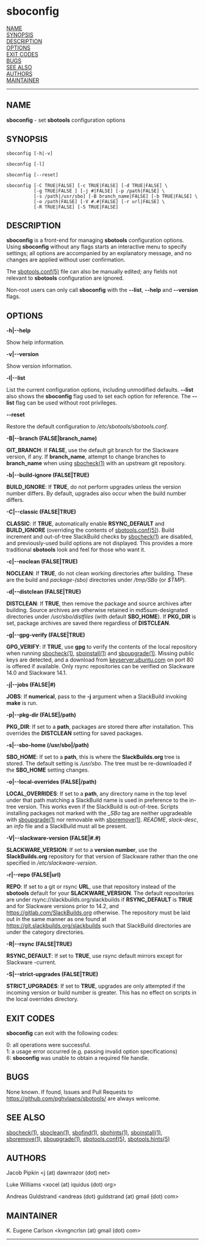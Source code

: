 # sboconfig

[NAME](#name)\
[SYNOPSIS](#synopsis)\
[DESCRIPTION](#description)\
[OPTIONS](#options)\
[EXIT CODES](#exit-codes)\
[BUGS](#bugs)\
[SEE ALSO](#see-also)\
[AUTHORS](#authors)\
[MAINTAINER](#maintainer)

------------------------------------------------------------------------

## NAME

**sboconfig** - set **sbotools** configuration options

## SYNOPSIS

    sboconfig [-h|-v]

    sboconfig [-l]

    sboconfig [--reset]

    sboconfig [-C TRUE|FALSE] [-c TRUE|FALSE] [-d TRUE|FALSE] \
              [-g TRUE|FALSE ] [-j #|FALSE] [-p /path|FALSE] \
              [-s /path|/usr/sbo] [-B branch_name|FALSE] [-b TRUE|FALSE] \
              [-o /path|FALSE] [-V #.#|FALSE] [-r url|FALSE] \
              [-R TRUE|FALSE] [-S TRUE|FALSE]

## DESCRIPTION

**sboconfig** is a front-end for managing **sbotools** configuration
options. Using **sboconfig** without any flags starts an interactive
menu to specify settings; all options are accompanied by an explanatory
message, and no changes are applied without user confirmation.

The [sbotools.conf(5)](sbotools.conf.5.md) file can also be manually edited; any fields
not relevant to **sbotools** configuration are ignored.

Non-root users can only call **sboconfig** with the **\--list**,
**\--help** and **\--version** flags.

## OPTIONS

**-h\|\--help**

Show help information.

**-v\|\--version**

Show version information.

**-l\|\--list**

List the current configuration options, including unmodified defaults.
**\--list** also shows the **sboconfig** flag used to set each option
for reference. The **\--list** flag can be used without root privileges.

**\--reset**

Restore the default configuration to */etc/sbotools/sbotools.conf*.

**-B\|\--branch (FALSE\|branch_name)**

**GIT_BRANCH**: If **FALSE**, use the default git branch for the
Slackware version, if any. If **branch_name**, attempt to change
branches to **branch_name** when using [sbocheck(1)](sbocheck.1.md) with an upstream
git repository.

**-b\|\--build-ignore (FALSE\|TRUE)**

**BUILD_IGNORE**: If **TRUE**, do not perform upgrades unless the
version number differs. By default, upgrades also occur when the build
number differs.

**-C\|\--classic (FALSE\|TRUE)**

**CLASSIC**: If **TRUE**, automatically enable **RSYNC_DEFAULT** and
**BUILD_IGNORE** (overriding the contents of [sbotools.conf(5)](sbotools.conf.5.md)).
Build increment and out-of-tree SlackBuild checks by [sbocheck(1)](sbocheck.1.md) are
disabled, and previously-used build options are not displayed. This
provides a more traditional **sbotools** look and feel for those who
want it.

**-c\|\--noclean (FALSE\|TRUE)**

**NOCLEAN**: If **TRUE**, do not clean working directories after
building. These are the build and *package-(sbo)* directories under
*/tmp/SBo* (or *\$TMP*).

**-d\|\--distclean (FALSE\|TRUE)**

**DISTCLEAN**: If **TRUE**, then remove the package and source archives
after building. Source archives are otherwise retained in
md5sum-designated directories under */usr/sbo/distfiles* (with default
**SBO_HOME**). If **PKG_DIR** is set, package archives are saved there
regardless of **DISTCLEAN**.

**-g\|\--gpg-verify (FALSE\|TRUE)**

**GPG_VERIFY**: If **TRUE**, use **gpg** to verify the contents of the
local repository when running [sbocheck(1)](sbocheck.1.md), [sboinstall(1)](sboinstall.1.md) and
[sboupgrade(1)](sboupgrade.1.md). Missing public keys are detected, and a download from
[keyserver.ubuntu.com](keyserver.ubuntu.com) on port 80 is offered if
available. Only rsync repositories can be verified on Slackware 14.0 and
Slackware 14.1.

**-j\|\--jobs (FALSE\|#)**

**JOBS**: If **numerical**, pass to the **-j** argument when a
SlackBuild invoking **make** is run.

**-p\|\--pkg-dir (FALSE\|/path)**

**PKG_DIR**: If set to a **path**, packages are stored there after
installation. This overrides the **DISTCLEAN** setting for saved
packages.

**-s\|\--sbo-home (/usr/sbo\|/path)**

**SBO_HOME**: If set to a **path**, this is where the
**SlackBuilds.org** tree is stored. The default setting is */usr/sbo*.
The tree must be re-downloaded if the **SBO_HOME** setting changes.

**-o\|\--local-overrides (FALSE\|/path)**

**LOCAL_OVERRIDES**: If set to a **path**, any directory name in the top
level under that path matching a SlackBuild name is used in preference
to the in-tree version. This works even if the SlackBuild is
out-of-tree. Scripts installing packages not marked with the *\_SBo* tag
are neither upgradeable with [sboupgrade(1)](sboupgrade.1.md) nor removable with
[sboremove(1)](sboremove.1.md). *README*, *slack-desc*, an *info* file and a
SlackBuild must all be present.

**-V\|\--slackware-version (FALSE\|#.#)**

**SLACKWARE_VERSION**: If set to a **version number**, use the
**SlackBuilds.org** repository for that version of Slackware rather than
the one specified in */etc/slackware-version*.

**-r\|\--repo (FALSE\|url)**

**REPO**: If set to a git or rsync **URL**, use that repository instead
of the **sbotools** default for your **SLACKWARE_VERSION**. The default
repositories are under rsync://slackbuilds.org/slackbuilds if
**RSYNC_DEFAULT** is **TRUE** and for Slackware versions prior to 14.2,
and <https://gitlab.com/SlackBuilds.org> otherwise. The repository must
be laid out in the same manner as one found at
<https://git.slackbuilds.org/slackbuilds> such that SlackBuild
directories are under the category directories.

**-R\|\--rsync (FALSE\|TRUE)**

**RSYNC_DEFAULT**: If set to **TRUE**, use rsync default mirrors except
for Slackware -current.

**-S\|\--strict-upgrades (FALSE\|TRUE)**

**STRICT_UPGRADES**: If set to **TRUE**, upgrades are only attempted if
the incoming version or build number is greater. This has no effect on
scripts in the local overrides directory.

## EXIT CODES

**sboconfig** can exit with the following codes:

0: all operations were successful.\
1: a usage error occurred (e.g. passing invalid option specifications)\
6: **sboconfig** was unable to obtain a required file handle.

## BUGS

None known. If found, Issues and Pull Requests to
<https://github.com/pghvlaans/sbotools/> are always welcome.

## SEE ALSO

[sbocheck(1)](sbocheck.1.md), [sboclean(1)](sboclean.1.md), [sbofind(1)](sbofind.1.md), [sbohints(1)](sbohints.1.md), [sboinstall(1)](sboinstall.1.md),
[sboremove(1)](sboremove.1.md), [sboupgrade(1)](sboupgrade.1.md), [sbotools.conf(5)](sbotools.conf.5.md), [sbotools.hints(5)](sbotools.hints.5.md)

## AUTHORS

Jacob Pipkin \<j (at) dawnrazor (dot) net\>

Luke Williams \<xocel (at) iquidus (dot) org\>

Andreas Guldstrand \<andreas (dot) guldstrand (at) gmail (dot) com\>

## MAINTAINER

K. Eugene Carlson \<kvngncrlsn (at) gmail (dot) com\>

------------------------------------------------------------------------
